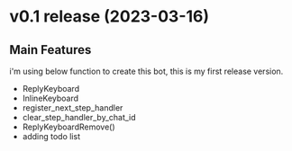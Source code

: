 # v0.1 release (2023-03-16)

## Main Features 

i'm using below function to create this bot, this is my first release version.

- ReplyKeyboard
- InlineKeyboard
- register_next_step_handler
- clear_step_handler_by_chat_id
- ReplyKeyboardRemove()
- adding todo list
